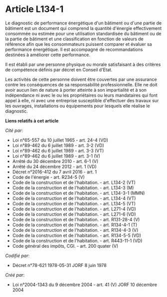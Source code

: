 # Article L134-1

Le diagnostic de performance énergétique d'un bâtiment ou d'une partie de bâtiment est un document qui comprend la quantité
d'énergie effectivement consommée ou estimée pour une utilisation standardisée du bâtiment ou de la partie de bâtiment et une
classification en fonction de valeurs de référence afin que les consommateurs puissent comparer et évaluer sa performance
énergétique. Il est accompagné de recommandations destinées à améliorer cette performance.

Il est établi par une personne physique ou morale satisfaisant à des critères de compétence définis par décret en Conseil
d'Etat.

Les activités de cette personne doivent être couvertes par une assurance contre les conséquences de sa responsabilité
professionnelle. Elle ne doit avoir aucun lien de nature â porter atteinte à son impartialité et à son indépendance ni avec
le ou les propriétaires ou leurs mandataires qui font appel à elle, ni avec une entreprise susceptible d'effectuer des
travaux sur les ouvrages, installations ou équipements pour lesquels elle réalise le diagnostic.

**Liens relatifs à cet article**

_Cité par_:

  - Loi n°65-557 du 10 juillet 1965 - art. 24-4 (VD)
  - Loi n°89-462 du 6 juillet 1989 - art. 3-2 (VD)
  - Loi n°89-462 du 6 juillet 1989 - art. 3-3 (VT)
  - Loi n°89-462 du 6 juillet 1989 - art. 3-1 (V)
  - Arrêté du 30 décembre 2010 - art. 6-1 (V)
  - Arrêté du 24 décembre 2012 - art. 1 (VD)
  - Décret n°2016-412 du 7 avril 2016 - art. 1
  - Code de l'énergie - art. R234-5 (V)
  - Code de la construction et de l'habitation. - art. L134-2 (VT)
  - Code de la construction et de l'habitation. - art. L134-3 (M)
  - Code de la construction et de l'habitation. - art. L134-3-1 (MMN)
  - Code de la construction et de l'habitation. - art. L134-4 (VT)
  - Code de la construction et de l'habitation. - art. L134-5 (VT)
  - Code de la construction et de l'habitation. - art. L271-4 (VD)
  - Code de la construction et de l'habitation. - art. L271-6 (VD)
  - Code de la construction et de l'habitation. - art. R131-28-4 (V)
  - Code de la construction et de l'habitation. - art. R134-4-1 (T)
  - Code de la construction et de l'habitation. - art. R134-4-3 (V)
  - Code de la construction et de l'habitation. - art. R134-5-5 (VD)
  - Code de la construction et de l'habitation. - art. R443-11-1 (VD)
  - Code général des impôts, CGI. - art. 200 quater (V)

_Codifié par_:

  - Décret n°78-621 1978-05-31 JORF 8 juin 1978

_Créé par_:

  - Loi n°2004-1343 du 9 décembre 2004 - art. 41 (V) JORF 10 décembre 2004
